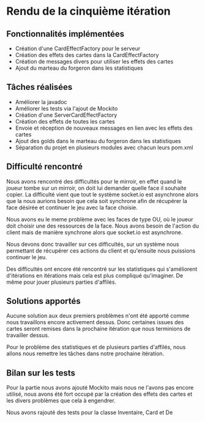 # Rendu de la cinquième itération
## Fonctionnalités implémentées
* Création d'une CardEffectFactory pour le serveur
* Création des effets des cartes dans la CardEffectFactory
* Création de messages divers pour utiliser les effets des cartes
* Ajout du marteau du forgeron dans les statistiques

## Tâches réalisées
* Améliorer la javadoc
* Améliorer les tests via l'ajout de Mockito
* Création d'une ServerCardEffectFactory
* Création des effets de toutes les cartes
* Envoie et réception de nouveaux messages en lien avec les effets des cartes
* Ajout des golds dans le marteau du forgeron dans les statistiques
* Séparation du projet en plusieurs modules avec chacun leurs pom.xml

## Difficulté rencontré
Nous avons rencontré des difficultés pour le mirroir, en effet quand le joueur tombe sur un mirroir, on doit lui demander quelle face il souhaite copier. La difficulté vient que tout le système socket.io est asynchrone alors que la nous aurions besoin que cela soit synchrone afin de récupérer la face désirée et continuer le jeu avec la face choisie.

Nous avons eu le meme problème avec les faces de type OU, où le joueur doit choisir une des ressources de la face. Nous avons besoin de l'action du client mais de manière synchrone alors que socket.io est asynchrone.

Nous devons donc travailler sur ces difficultés, sur un système nous permettant de récupérer ces actions du client et qu'ensuite nous puissions continuer le jeu.

Des difficultés ont encore été rencontré sur les statistiques qui s'améliorent d'itérations en itérations mais cela est plus compliqué qu'imaginer. De même pour jouer plusieurs parties d'affilés.

## Solutions apportés
Aucune solution aux deux premiers problèmes n'ont été apporté comme nous travaillons encore activement dessus. Donc certaines issues des cartes seront remises dans la prochaine itération que nous terminions de travailler dessus.

Pour le problème des statistiques et de plusieurs parties d'affilés, nous allons nous remettre les tâches dans notre prochaine itération.

## Bilan sur les tests
Pour la partie nous avons ajouté Mockito mais nous ne l'avons pas encore utilisé, nous avons été fort occupé par la création des effets des cartes et les divers problèmes que cela à engendrer.

Nous avons rajouté des tests pour la classe Inventaire, Card et De